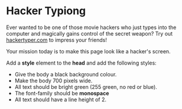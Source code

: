 # Hacker Typiong

Ever wanted to be one of those movie hackers who just types into the computer and magically gains control of the secret weapon? Try out [hackertyper.com](https://hackertyper.com/) to impress your friends!

Your mission today is to make this page look like a hacker's screen.

Add a **style** element to the **head** and add the following styles:

* Give the body a black background colour.
* Make the body 700 pixels wide.
* All text should be bright green (255 green, no red or blue).
* The font-family should be **monospace**
* All text should have a line height of 2.
